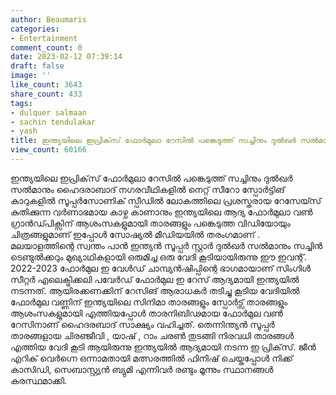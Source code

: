 ```yaml
---
author: Beaumaris
categories:
- Entertainment
comment_count: 0
date: 2023-02-12 07:39:14
draft: false
image: ''
like_count: 3643
share_count: 433
tags:
- dulquer salmaan
- sachin tendulakar
- yash
title: ഇന്ത്യയിലെ ഇപ്രിക്‌സ് ഫോർമുലാ റേസിൽ പങ്കെടുത്ത് സച്ചിനും ദുൽഖർ സൽമാനും
view_count: 60166
---
```


ഇന്ത്യയിലെ ഇപ്രിക്‌സ് ഫോർമുലാ റേസിൽ പങ്കെടുത്ത് സച്ചിനും ദുൽഖർ സൽമാനും ഹൈദരാബാദ് നഗരവീഥികളിൽ നെറ്റ് സീറോ സ്പോർട്ടിങ് കാറുകളിൽ സൂപ്പർസോണിക് സ്പീഡിൽ ലോകത്തിലെ പ്രശസ്തരായ റേസേയ്സ് കുതിക്കുന്ന വർണാഭമായ കാഴ്ച കാണാനും ഇന്ത്യയിലെ ആദ്യ ഫോർമുലാ വൺ ഗ്രാൻഡ്പിക്സിന് ആശംസകളുമായി താരങ്ങളും പങ്കെടുത്ത വിഡിയോയും ചിത്രങ്ങളുമാണ് ഇപ്പോൾ സോഷ്യൽ മീഡിയയിൽ തരംഗമാണ് . മലയാളത്തിന്റെ സ്വന്തം പാൻ ഇന്ത്യൻ സൂപ്പർ സ്റ്റാർ ദുൽഖർ സൽമാനും സച്ചിൻ ടെണ്ടുൽക്കറും മുഖ്യാഥികളായി ഒരുമിച്ച ഒരു വേദി കൂടിയായിരുന്നു ഈ ഇവന്റ്. 2022-2023 ഫോർമുല ഇ വേൾഡ് ചാമ്പ്യൻഷിപ്പിന്റെ ഭാഗമായാണ് സിംഗിൾ സീറ്റർ എലെക്ട്രിക്കലി പവേർഡ് ഫോർമുല ഇ റേസ് ആദ്യമായി ഇന്ത്യയിൽ നടന്നത്. ആയിരക്കണക്കിന് റേസിങ് ആരാധകർ തടിച്ചു കൂടിയ വേദിയിൽ ഫോർമുല വണ്ണിന് ഇന്ത്യയിലെ സിനിമാ താരങ്ങളും സ്പോർട്സ് താരങ്ങളും ആശംസകളുമായി എത്തിയപ്പോൾ താരനിബിഢമായ ഫോർമുല വൺ റേസിനാണ് ഹൈദരബാദ് സാക്ഷ്യം വഹിച്ചത്. തെന്നിന്ത്യൻ സൂപ്പർ താരങ്ങളായ ചിരഞ്ജീവി , യാഷ് , റാം ചരൺ തുടങ്ങി നിരവധി താരങ്ങൾ എത്തിയ വേദി കൂടി ആയിരുന്നു ഇന്ത്യയിൽ ആദ്യമായി നടന്ന ഇ പ്രിക്‌സ്. ജീൻ എറിക് വെർഗ്നെ ഒന്നാമതായി മത്സരത്തിൽ ഫിനിഷ് ചെയ്തപ്പോൾ നിക്ക് കാസിഡി, സെബാസ്റ്റ്യൻ ബ്യുമി എന്നിവർ രണ്ടും മൂന്നും സ്ഥാനങ്ങൾ കരസ്ഥമാക്കി.